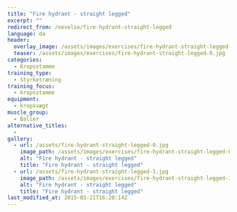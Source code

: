 ```yaml
---
title: "Fire hydrant - straight legged"
excerpt: ""
redirect_from: /oevelse/fire-hydrant-straight-legged
language: da
header:
  overlay_image: /assets/images/exercises/fire-hydrant-straight-legged-0.jpg
  teaser: /assets/images/exercises/fire-hydrant-straight-legged-0.jpg
categories:
  - Kropsstamme
training_type: 
  - Styrketræning
training_focus: 
  - kropsstamme
equipment:
  - kropsvægt
muscle_group:
  - Baller
alternative_titles:
  - 
gallery:
  - url: /assets/fire-hydrant-straight-legged-0.jpg
    image_path: /assets/images/exercises/fire-hydrant-straight-legged-0.jpg
    alt: "Fire hydrant - straight legged"
    title: "Fire hydrant - straight legged"
  - url: /assets/fire-hydrant-straight-legged-1.jpg
    image_path: /assets/images/exercises/fire-hydrant-straight-legged-1.jpg
    alt: "Fire hydrant - straight legged"
    title: "Fire hydrant - straight legged"
last_modified_at: 2015-03-21T16:20:14Z
---
```



